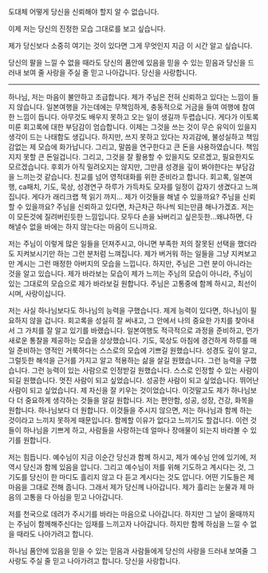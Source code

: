 도대체 어떻게 당신을 신뢰해야 할지 알 수 없습니다.

이제 저는 당신의 진정한 모습 그대로를 보고 싶습니다.

제가 당신보다 소중히 여기는 것이 있다면 그게 무엇인지 지금 이 시간 알고 싶습니다.

당신의 팔을 느낄 수 없을 때라도 당신의 품안에 있음을 믿을 수 있는 믿음과 당신을 드러내 보여 줄 사랑을 주실 줄 믿고 나아갑니다. 당신을 사랑합니다.

-------------

하나님, 저는 마음이 불안하고 조급합니다. 제가 주님은 전혀 신뢰하고 있다는 느낌이 들지 않습니다.
일본여행을 가는데에는 무책임하게, 충동적으로 거금을 들여 여행에 참여한 느낌이 듭니다. 아무것도 배우지 못하고 오는 일이 생길까 두렵습니다. 게다가 이토록 미룬 회고록에 대한 부담감이 엄습합니다. 이제는 그것을 쓰는 것이 무슨 유익이 있을지 생각이 드는 나태함도 생깁니다. 하지만, 쓰지 못하고 있다는 자괴감에, 불성실하고 책임감없는 제 모습에 화가납니다. 그리고, 말씀을 연구한다고 큰 돈을 사용하였습니다. 책임지지 못할 큰 돈일겁니다. 그리고, 그것을 잘 활용할 수 있을지도 모르겠고, 필요한지도 모르겠습니다. 후회가 아직 밀려오지는 않지만, 그만큼 성경을 깊이 봐야한다는 부담감을 느끼는것 같습니다. 친교를 넘어 영적대화를 위한 준비라고 합니다. 회고록, 일본여행, ca패치, 기도, 묵상, 성경연구 하루가 가득차도 모자를 일정이 갑자기 생겼다고 느껴집니다. 게다가 래리크랩 책 읽기 까지...
제가 이것들을 해낼 수 있을까요? 주님을 신뢰할 수 있을까요? 주님을 신뢰하고 있다면, 차근차근 하나씩 되는만큼 해나가겠죠. 저는 이 모든것에 질려버린듯한 느낌입니다. 모두다 손을 놔버리고 싶은듯한...왜냐하면, 다 해낼수 없을 바에는 하지 않는다는 마음이 드니까요.

저는 주님이 이렇게 많은 일들을 던져주시고, 아니면 부족한 저의 잘못된 선택을 했더라도 지켜보시기만 하는 그런 분처럼 느껴집니다. 제가 버거워 하는 일들을 그냥 지켜보고만 계시는 그런 매정한 아버지의 모습을 느낍니다. 하지만, 주님은 그런 분이 아니라는 것을 알고 있습니다. 제가 바라보는 모습이 제가 느끼는 주님의 모습이 아니라, 주님이 있는 그대로의 모습으로 제가 바라보길 원합니다. 주님은 고통중에 함께 하시고, 최선이시며, 사랑이십니다. 

저는 사실 하나님보다도 하나님의 능력을 구했습니다. 제게 능력이 있다면, 하나님이 필요하지 않을 겁니다. 회고록을 성실히 잘 써내고, 그 안에서 나의 중요한 가치를 찾아내서 그 가치를 잘 알고 있기를 바랬습니다. 일본여행도 적극적으로 과정을 준비하고, 먼가 새로운 통찰을 제공하는 모습을 상상했습니다. 기도, 묵상도 아침에 경건하게 하루를 매일 준비하는 영적인 거룩하다는 스스로의 모습에 기쁘길 원했습니다. 성경도 깊이 알고, 그럴듯한 해석을 근거를 가지고 알고 적용하는 삶을 살길 원했습니다. 그런 능력을 구했습니다. 그런 능력이 있는 사람으로 인정받길 원했습니다. 스스로 인정할 수 있는 사람이 되길 원했습니다. 멋진 사람이 되고 싶었습니다. 성공한 사람이 되고 싶었습니다. 뛰어난 사람이 되고 싶었습니다. 제 자신을 잘 키우는 것이었습니다. 이것말고도 제가 하나님보다 더 중요하게 생각하는 것들을 알길 원합니다. 저는 편안함, 성공, 성장, 건강, 화목을 원합니다. 하나님보다 더 원합니다. 이것들을 주시지 않으면, 저는 하나님과 함께 하는 것이라고 느끼지 못하게 때문입니다. 함께할 이유가 없다고 느끼기도 할겁니다. 
이런 것들이 하나님을 기쁘게 하고, 사람들을 사랑하는데 얼마나 장애물이 되는지 바라볼 수 있기를 원합니다.

저는 힘듭니다. 예수님이 지금 이순간 당신과 함께 하시고, 제가 예수님 안에 있기에, 저 역시 당신과 함께 있음을 압니다. 그리고 예수님이 저를 위해 기도하고 계시다는 것, 그 기도를 당신이 한 마디도 흘리지 않고 다 듣고 계시다는 것도 압니다. 어떤 기도들은 제 마음을 그대로 전해 줍니다. 그래서 제가 당신께 나아갑니다. 제가 흘리는 눈물과 제 마음의 고통을 다 아심을 믿고 나아갑니다.

저를 천국으로 데려가 주시기를 바라는 마음으로 나아갑니다.
하지만 그 날이 올때까지는 주님이 함께해주신다는 임재를 느끼고자 나아갑니다.
하지만 함께 하심을 느낄 수 없을 때라도 나아가려고 합니다.

하나님 품안에 있음을 믿을 수 있는 믿음과 사람들에게 당신의 사랑을 드러내 보여줄 그 사랑도 주실 줄 믿고 나아가려고 합니다. 당신을 사랑합니다. 